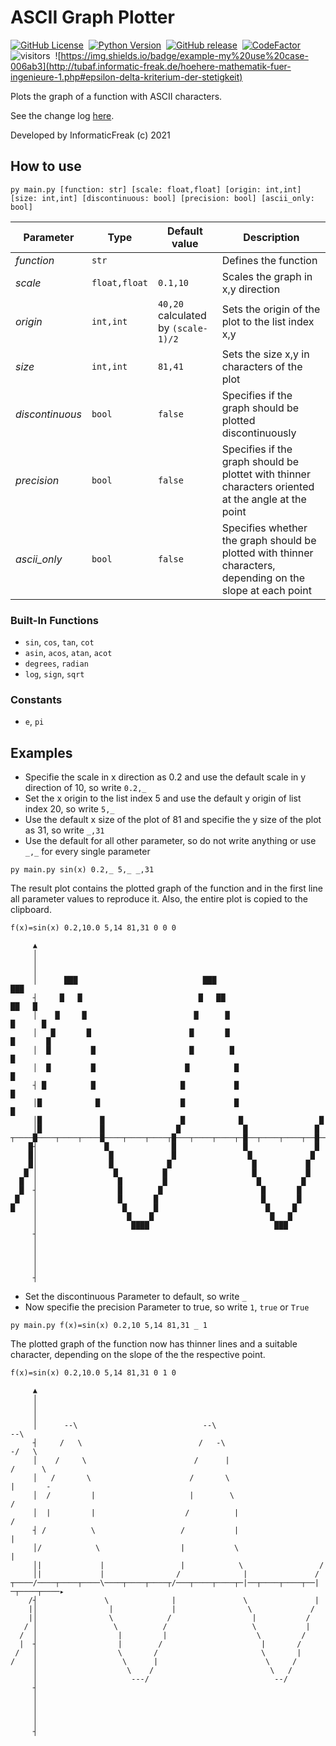 
# ASCII Graph Plotter

[![GitHub License](https://img.shields.io/badge/license-MIT-green)](LICENSE.txt)&nbsp;
[![Python Version](https://img.shields.io/badge/python-3-blue)](https://www.python.org/downloads/)&nbsp;
[![GitHub release](https://img.shields.io/github/v/release/InformaticFreak/ascii-graph-plotter)](https://github.com/InformaticFreak/ascii-graph-plotter/releases/tag/2021.1)&nbsp;
[![CodeFactor](https://www.codefactor.io/repository/github/informaticfreak/ascii-graph-plotter/badge/main)](https://www.codefactor.io/repository/github/informaticfreak/ascii-graph-plotter/overview/main)&nbsp;
![visitors](https://visitor-badge.laobi.icu/badge?page_id=informaticfreak/ascii-graph-plotter)&nbsp;
![https://img.shields.io/badge/example-my%20use%20case-006ab3](http://tubaf.informatic-freak.de/hoehere-mathematik-fuer-ingenieure-1.php#epsilon-delta-kriterium-der-stetigkeit)&nbsp;

Plots the graph of a function with ASCII characters.

See the change log [here](CHANGELOG.md).

Developed by InformaticFreak (c) 2021

## How to use

```
py main.py [function: str] [scale: float,float] [origin: int,int] [size: int,int] [discontinuous: bool] [precision: bool] [ascii_only: bool]
```

| Parameter | Type | Default value | Description |
|---|---|---|---|
| *function* | `str` | | Defines the function |
| *scale* | `float,float` | `0.1,10` | Scales the graph in x,y direction |
| *origin* | `int,int` | `40,20` calculated by `(scale-1)/2` | Sets the origin of the plot to the list index x,y |
| *size* | `int,int` | `81,41` | Sets the size x,y in characters of the plot |
| *discontinuous* | `bool` | `false` | Specifies if the graph should be plotted discontinuously |
| *precision* | `bool` | `false` | Specifies if the graph should be plottet with thinner characters oriented at the angle at the point |
| *ascii_only* | `bool` | `false` | Specifies whether the graph should be plotted with thinner characters, depending on the slope at each point |

### Built-In Functions

- `sin`, `cos`, `tan`, `cot`
- `asin`, `acos`, `atan`, `acot`
- `degrees`, `radian`
- `log`, `sign`, `sqrt`

### Constants

- `e`, `pi`

## Examples

- Specifie the scale in x direction as 0.2 and use the default scale in y direction of 10, so write `0.2,_`
- Set the x origin to the list index 5 and use the default y origin of list index 20, so write `5,_`
- Use the default x size of the plot of 81 and specifie the y size of the plot as 31, so write `_,31`
- Use the default for all other parameter, so do not write anything or use `_,_` for every single parameter

```
py main.py sin(x) 0.2,_ 5,_ _,31
```

The result plot contains the plotted graph of the function and in the first line all parameter values to reproduce it. Also, the entire plot is copied to the clipboard.

```
f(x)=sin(x) 0.2,10.0 5,14 81,31 0 0 0

     ▲                                                                           
     │                                                                           
     │                                                                           
     │                                                                           
     │      ███                            ███                             ███   
     ┤     █   █                          █   ██                         ██   █  
     │    █     █                        █      █                       █      █ 
     │   █       █                      █       █                       █       █
     │  █         █                     █        █                     █         
     │  █         █                    █          █                   █          
     ┤ █          █                   █           █                   █          
     │█            █                  █           █                   █          
     │█             █                 █            █                 █           
     │█             █                █              █               █            
┬────█────┬────┬────█────┬────┬────┬█───┬────┬────┬─█──┬────┬────┬──█─┬────┬────▸
    █┤               █              █               █               █            
    █│                █             █                █             █             
    █│                █            █                  █           █              
   █ │                 █          █                   █           █              
  █  │                  █         █                    █         █               
  █  ┤                  █        █                      █       █                
 █   │                  █       █                       █       █                
█    │                   █      █                        █     █                 
     │                    █    █                          █   █                  
     │                     ████                            ███                   
     ┤                                                                           
     │                                                                           
     │                                                                           
     │                                                                           
     │                                                                           
     ┤                                                                           
```

- Set the discontinuous Parameter to default, so write `_`
- Now specifie the precision Parameter to true, so write `1`, `true` or `True`

```
py main.py f(x)=sin(x) 0.2,10 5,14 81,31 _ 1
```

The plotted graph of the function now has thinner lines and a suitable character, depending on the slope of the the respective point.

```
f(x)=sin(x) 0.2,10.0 5,14 81,31 0 1 0

     ▲                                                                           
     │                                                                           
     │                                                                           
     │                                                                           
     │      --\                            --\                             --\   
     ┤     /   \                          /   -\                         -/   \  
     │    /     \                        /      |                       /      \ 
     │   /       \                      /       \                       |       -
     │  /         |                     |        \                     /         
     │  |         |                    /          |                   /          
     ┤ /          \                   /           |                   |          
     │/            \                  |           \                   |          
     │|             |                 |            \                 /           
     │|             |                /              |               /            
┬────/────┬────┬────\────┬────┬────┬/───┬────┬────┬─|──┬────┬────┬──|─┬────┬────▸
    /┤               \              |               \               |            
    |│                |             |                \             /             
    |│                \            /                  |           /              
   / │                 \          /                   \           |              
  /  │                  |         |                    \         /               
  |  ┤                  |        /                      |       /                
 /   │                  \       /                       \       |                
/    │                   \      |                        \     /                 
     │                    \    /                          \   /                  
     │                     ---/                            --/                   
     ┤                                                                           
     │                                                                           
     │                                                                           
     │                                                                           
     │                                                                           
     ┤                                                                           
```

